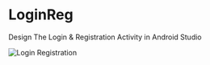 # LoginReg
Design The Login &amp; Registration Activity in Android Studio


![Login Registration](https://user-images.githubusercontent.com/50763393/93017202-786d5080-f5e4-11ea-9410-11080a92094d.png)
